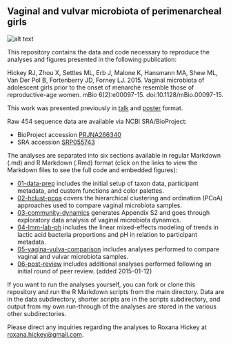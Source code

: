 ## Vaginal and vulvar microbiota of perimenarcheal girls

![alt text](https://roxanahickey.files.wordpress.com/2014/10/silhouettes-lifetime-yellow2.png)

This repository contains the data and code necessary to reproduce the analyses and figures presented in the following publication:

Hickey RJ, Zhou X, Settles ML, Erb J, Malone K, Hansmann MA, Shew ML, Van Der Pol B, Fortenberry JD, Forney LJ. 2015. Vaginal microbiota of adolescent girls prior to the onset of menarche resemble those of reproductive-age women. mBio 6(2):e00097-15. doi:10.1128/mBio.00097-15.

This work was presented previously in [talk](http://www.slideshare.net/roxana_hickey/hickeyuometa2014talk) and [poster](http://www.slideshare.net/roxana_hickey/hickey-isme15-poster) format.

Raw 454 sequence data are available via NCBI SRA/BioProject:
* BioProject accession [PRJNA266340](http://www.ncbi.nlm.nih.gov/bioproject/PRJNA266340)
* SRA accession [SRP055743](http://www.ncbi.nlm.nih.gov/Traces/sra/?study=SRP055743)

The analyses are separated into six sections available in regular Markdown (.md) and R Markdown (.Rmd) format (click on the links to view the Markdown files to see the full code and embedded figures):
* [01-data-prep](https://github.com/roxanahickey/adolescent/blob/master/01-data-prep.md) includes the initial setup of taxon data, participant metadata, and custom functions and color palettes.
* [02-hclust-pcoa](https://github.com/roxanahickey/adolescent/blob/master/02-hclust-pcoa.md) covers the hierarchical clustering and ordination (PCoA) approaches used to compare vaginal microbiota samples.
* [03-community-dynamics](https://github.com/roxanahickey/adolescent/blob/master/03-community-dynamics.md) generates Appendix S2 and goes through exploratory data analysis of vaginal microbiota dynamics.
* [04-lmm-lab-ph](https://github.com/roxanahickey/adolescent/blob/master/04-lmm-lab-ph.md) includes the linear mixed-effects modeling of trends in lactic acid bacteria proportions and pH in relation to participant metadata.
* [05-vagina-vulva-comparison](https://github.com/roxanahickey/adolescent/blob/master/05-vagina-vulva-comparison.md) includes analyses performed to compare vaginal and vulvar microbiota samples.
* [06-post-review](https://github.com/roxanahickey/adolescent/blob/master/06-post-review.md) includes additional analyses performed following an initial round of peer review. (added 2015-01-12)

If you want to run the analyses yourself, you can fork or clone this repository and run the R Markdown scripts from the main directory. Data are in the data subdirectory, shorter scripts are in the scripts subdirectory, and output from my own run-through of the analyses are stored in the various other subdirectories.

Please direct any inquiries regarding the analyses to Roxana Hickey at <roxana.hickey@gmail.com>.
